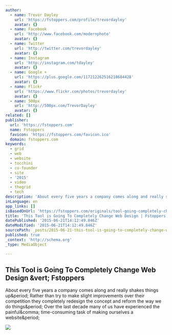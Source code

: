 ```yaml
---
author:
  - name: Trevor Dayley
    url: 'https://fstoppers.com/profile/trevordayley'
    avatar: {}
  - name: Facebook
    url: 'http://www.facebook.com/modernphoto'
    avatar: {}
  - name: Twitter
    url: 'http://twitter.com/trevordayley'
    avatar: {}
  - name: Instagram
    url: 'http://instagram.com/tdayley'
    avatar: {}
  - name: Google +
    url: 'https://plus.google.com/117212262516218684428'
    avatar: {}
  - name: Flickr
    url: 'https://www.flickr.com/photos/trevordayley'
    avatar: {}
  - name: 500px
    url: 'http://500px.com/TrevorDayley'
    avatar: {}
related: []
publisher:
  url: 'https://fstoppers.com'
  name: Fstoppers
  favicon: 'https://fstoppers.com/favicon.ico'
  domain: fstoppers.com
keywords:
  - grid
  - web
  - website
  - tocchini
  - co-founder
  - site
  - '2015'
  - video
  - thegrid
  - tech
description: 'About every five years a company comes along and really shakes things up. Rather than try to make slight improvements over their competition they completely redesign the concept and reform the way we do things. Over the last decade many of us have experienced the painful, time-consuming task of making ourselves a website.'
inLanguage: en
app_links: []
isBasedOnUrl: 'https://fstoppers.com/originals/tool-going-completely-change-web-design-49406'
title: 'This Tool is Going To Completely Change Web Design | Fstoppers'
datePublished: '2015-06-21T14:12:49.846Z'
dateModified: '2015-06-21T14:12:49.846Z'
sourcePath: _posts/2015-06-21-this-tool-is-going-to-completely-change-web-design-or-fstoppe.md
published: true
_context: 'http://schema.org'
_type: MediaObject

---
```

<article style=""><h1>This Tool is Going To Completely Change Web Design &amp;vert; Fstoppers</h1><p>About every five years a company comes along and really shakes things up&amp;period; Rather than try to make slight improvements over their competition they completely redesign the concept and reform the way we do things&amp;period; Over the last decade many of us have experienced the painful&amp;comma; time-consuming task of making ourselves a website&amp;period;</p><img src="https://d1w5usc88actyi.cloudfront.net/styles/full/s3/media/2014/12/screen_shot_2014-12-18_at_3.56.55_pm.png" /></article>